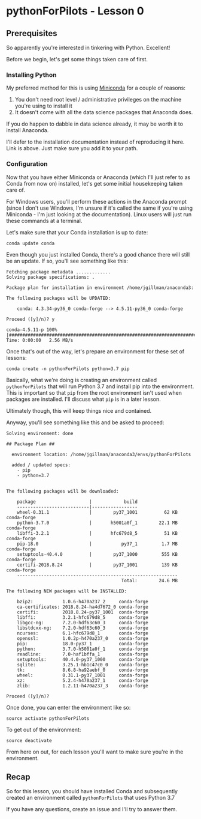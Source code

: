 pythonForPilots - Lesson 0
==============

## Prerequisites
So apparently you're interested in tinkering with Python. Excellent!

Before we begin, let's get some things taken care of first.

### Installing Python

My preferred method for this is using [Miniconda](https://conda.io/docs/user-guide/install/index.html) for a couple of reasons:
1. You don't need root level / administrative privileges on the machine you're using to install it
1. It doesn't come with all the data science packages that Anaconda does.

If you do happen to dabble in data science already, it may be worth it to install Anaconda.

I'll defer to the installation documentation instead of reproducing it here. Link is above. Just make sure you add it to your path.

### Configuration

Now that you have either Miniconda or Anaconda (which I'll just refer to as Conda from now on) installed, let's get some initial housekeeping taken care of.

For Windows users, you'll perform these actions in the Anaconda prompt (since I don't use Windows, I'm unsure if it's called the same if you're using Miniconda - I'm just looking at the documentation). Linux users will just run these commands at a terminal.


Let's make sure that your Conda installation is up to date:
```
conda update conda
```

Even though you just installed Conda, there's a good chance there will still be an update. If so, you'll see something like this:
```
Fetching package metadata .............
Solving package specifications: .

Package plan for installation in environment /home/jgillman/anaconda3:

The following packages will be UPDATED:

    conda: 4.3.34-py36_0 conda-forge --> 4.5.11-py36_0 conda-forge

Proceed ([y]/n)? y

conda-4.5.11-p 100% |################################################################################################################################| Time: 0:00:00   2.56 MB/s
```

Once that's out of the way, let's prepare an environment for these set of lessons:

```
conda create -n pythonForPilots python=3.7 pip
```

Basically, what we're doing is creating an environment called `pythonForPilots` that will run Python 3.7 and install pip into the environment. This is important so that `pip` from the root environment isn't used when packages are installed. I'll discuss what `pip` is in a later lesson.

Ultimately though, this will keep things nice and contained.

Anyway, you'll see something like this and be asked to proceed:

```
Solving environment: done

## Package Plan ##

  environment location: /home/jgillman/anaconda3/envs/pythonForPilots

  added / updated specs:
    - pip
    - python=3.7


The following packages will be downloaded:

    package                    |            build
    ---------------------------|-----------------
    wheel-0.31.1               |        py37_1001          62 KB  conda-forge
    python-3.7.0               |       h5001a0f_1        22.1 MB  conda-forge
    libffi-3.2.1               |       hfc679d8_5          51 KB  conda-forge
    pip-18.0                   |           py37_1         1.7 MB  conda-forge
    setuptools-40.4.0          |        py37_1000         555 KB  conda-forge
    certifi-2018.8.24          |        py37_1001         139 KB  conda-forge
    ------------------------------------------------------------
                                           Total:        24.6 MB

The following NEW packages will be INSTALLED:

    bzip2:           1.0.6-h470a237_2     conda-forge
    ca-certificates: 2018.8.24-ha4d7672_0 conda-forge
    certifi:         2018.8.24-py37_1001  conda-forge
    libffi:          3.2.1-hfc679d8_5     conda-forge
    libgcc-ng:       7.2.0-hdf63c60_3     conda-forge
    libstdcxx-ng:    7.2.0-hdf63c60_3     conda-forge
    ncurses:         6.1-hfc679d8_1       conda-forge
    openssl:         1.0.2p-h470a237_0    conda-forge
    pip:             18.0-py37_1          conda-forge
    python:          3.7.0-h5001a0f_1     conda-forge
    readline:        7.0-haf1bffa_1       conda-forge
    setuptools:      40.4.0-py37_1000     conda-forge
    sqlite:          3.25.1-hb1c47c0_0    conda-forge
    tk:              8.6.8-ha92aebf_0     conda-forge
    wheel:           0.31.1-py37_1001     conda-forge
    xz:              5.2.4-h470a237_1     conda-forge
    zlib:            1.2.11-h470a237_3    conda-forge

Proceed ([y]/n)?
```

Once done, you can enter the environment like so:

```
source activate pythonForPilots
```

To get out of the environment:

```
source deactivate
```

From here on out, for each lesson you'll want to make sure you're in the environment.


## Recap

So for this lesson, you should have installed Conda and subsequently created an environment called `pythonForPilots` that uses Python 3.7

If you have any questions, create an issue and I'll try to answer them.